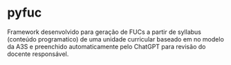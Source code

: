 # pyfuc

Framework desenvolvido para geração de FUCs a partir de syllabus (conteúdo programatico) de uma unidade curricular baseado em no modelo da A3S e preenchido automaticamente pelo ChatGPT para revisão do docente responsável.
